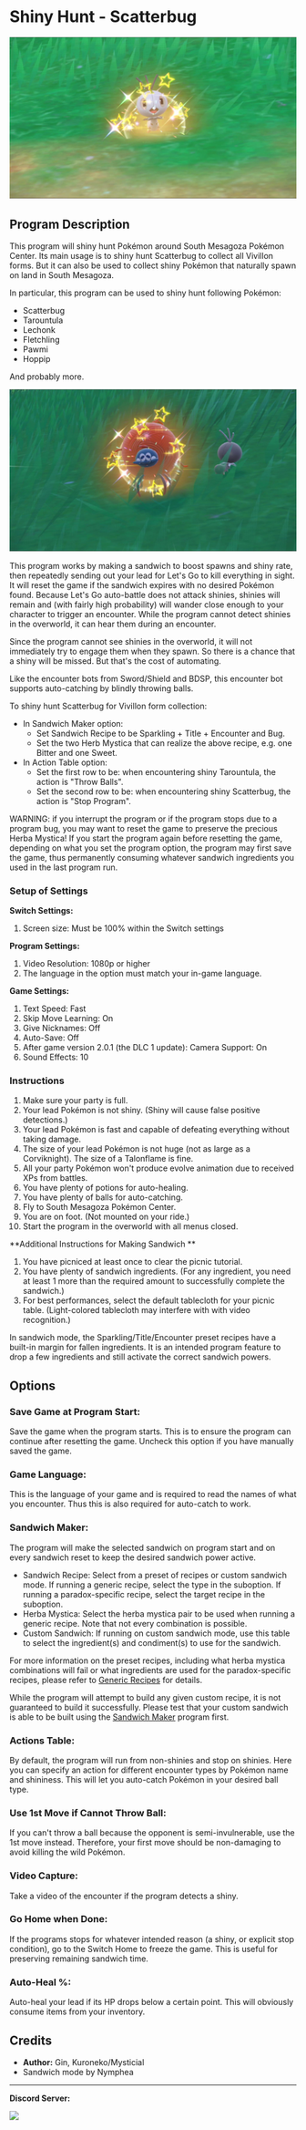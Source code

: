 # Shiny Hunt - Scatterbug

<img src="images/ShinyHunt-Scatterbug-0.jpg">


## Program Description

This program will shiny hunt Pokémon around South Mesagoza Pokémon Center. Its main usage is to shiny hunt Scatterbug to collect all Vivillon forms. But it can also be used to collect shiny Pokémon that naturally spawn on land in South Mesagoza.

In particular, this program can be used to shiny hunt following Pokémon:

- Scatterbug
- Tarountula
- Lechonk
- Fletchling
- Pawmi
- Hoppip

And probably more.

<img src="images/ShinyHunt-Scatterbug-1.jpg">

This program works by making a sandwich to boost spawns and shiny rate, then repeatedly sending out your lead for Let's Go to kill everything in sight. It will reset the game if the sandwich expires with no desired Pokémon found. Because Let's Go auto-battle does not attack shinies, shinies will remain and (with fairly high probability) will wander close enough to your character to trigger an encounter. While the program cannot detect shinies in the overworld, it can hear them during an encounter.

Since the program cannot see shinies in the overworld, it will not immediately try to engage them when they spawn. So there is a chance that a shiny will be missed. But that's the cost of automating.

Like the encounter bots from Sword/Shield and BDSP, this encounter bot supports auto-catching by blindly throwing balls.

To shiny hunt Scatterbug for Vivillon form collection:

- In Sandwich Maker option:
  - Set Sandwich Recipe to be Sparkling + Title + Encounter and Bug.
  - Set the two Herb Mystica that can realize the above recipe, e.g. one Bitter and one Sweet.
- In Action Table option:
  - Set the first row to be: when encountering shiny Tarountula, the action is "Throw Balls".
  - Set the second row to be: when encountering shiny Scatterbug, the action is "Stop Program".

WARNING: if you interrupt the program or if the program stops due to a program bug, you may want to reset the game to preserve the precious Herba Mystica! If you start the program again before resetting the game, depending on what you set the program option, the program may first save the game, thus permanently consuming whatever sandwich ingredients you used in the last program run.

### Setup of Settings

**Switch Settings:**

1. Screen size: Must be 100% within the Switch settings

**Program Settings:**

1. Video Resolution: 1080p or higher
2. The language in the option must match your in-game language.

**Game Settings:**

1. Text Speed: Fast
2. Skip Move Learning: On
3. Give Nicknames: Off
4. Auto-Save: Off
5. After game version 2.0.1 (the DLC 1 update): Camera Support: On
6. Sound Effects: 10


### Instructions

1. Make sure your party is full.
2. Your lead Pokémon is not shiny. (Shiny will cause false positive detections.)
3. Your lead Pokémon is fast and capable of defeating everything without taking damage.
4. The size of your lead Pokémon is not huge (not as large as a Corviknight). The size of a Talonflame is fine.
5. All your party Pokémon won't produce evolve animation due to received XPs from battles.
6. You have plenty of potions for auto-healing.
7. You have plenty of balls for auto-catching.
8. Fly to South Mesagoza Pokémon Center.
9. You are on foot. (Not mounted on your ride.)
10. Start the program in the overworld with all menus closed.

**Additional Instructions for Making Sandwich **

1. You have picniced at least once to clear the picnic tutorial.
2. You have plenty of sandwich ingredients. (For any ingredient, you need at least 1 more than the required amount to successfully complete the sandwich.)
3. For best performances, select the default tablecloth for your picnic table. (Light-colored tablecloth may interfere with with video recognition.)

In sandwich mode, the Sparkling/Title/Encounter preset recipes have a built-in margin for fallen ingredients. It is an intended program feature to drop a few ingredients and still activate the correct sandwich powers.

## Options

<!-- <img src="images/ShinyHunt-AreaZeroPlatform-3.png"> -->

### Save Game at Program Start:

Save the game when the program starts. This is to ensure the program can continue after resetting the game. Uncheck this option if you have manually saved the game.

### Game Language:

This is the language of your game and is required to read the names of what you encounter. Thus this is also required for auto-catch to work.

### Sandwich Maker:

The program will make the selected sandwich on program start and on every sandwich reset to keep the desired sandwich power active.

- Sandwich Recipe: Select from a preset of recipes or custom sandwich mode. If running a generic recipe, select the type in the suboption. If running a paradox-specific recipe, select the target recipe in the suboption.
- Herba Mystica: Select the herba mystica pair to be used when running a generic recipe. Note that not every combination is possible.
- Custom Sandwich: If running on custom sandwich mode, use this table to select the ingredient(s) and condiment(s) to use for the sandwich.

For more information on the preset recipes, including what herba mystica combinations will fail or what ingredients are used for the paradox-specific recipes, please refer to [Generic Recipes](SandwichMaker.md) for details.

While the program will attempt to build any given custom recipe, it is not guaranteed to build it successfully. Please test that your custom sandwich is able to be built using the [Sandwich Maker](SandwichMaker.md) program first.

### Actions Table:

By default, the program will run from non-shinies and stop on shinies. Here you can specify an action for different encounter types by Pokémon name and shininess. This will let you auto-catch Pokémon in your desired ball type.

### Use 1st Move if Cannot Throw Ball:

If you can't throw a ball because the opponent is semi-invulnerable, use the 1st move instead. Therefore, your first move should be non-damaging to avoid killing the wild Pokémon.

### Video Capture:

Take a video of the encounter if the program detects a shiny.

### Go Home when Done:

If the programs stops for whatever intended reason (a shiny, or explicit stop condition), go to the Switch Home to freeze the game. This is useful for preserving remaining sandwich time.

### Auto-Heal %:

Auto-heal your lead if its HP drops below a certain point. This will obviously consume items from your inventory.


## Credits

- **Author:** Gin, Kuroneko/Mysticial
- Sandwich mode by Nymphea


<hr>

**Discord Server:** 

[<img src="https://canary.discordapp.com/api/guilds/695809740428673034/widget.png?style=banner2">](https://discord.gg/cQ4gWxN)

